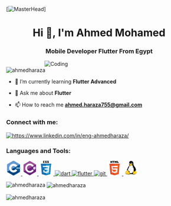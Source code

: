 [![MasterHead](https://roszkowski.dev/images/2020-05-04/Flutter-logo-animation-v1-2.gif)]
<h1 align="center">Hi 👋, I'm Ahmed Mohamed</h1>
<h3 align="center">Mobile Developer Flutter From Egypt</h3>
<img align="right" alt=Coding width="400" src="https://fuertedevelopers.com/assets/Images/flutterdevelopment.gif">
<p align="left"> <img src="https://komarev.com/ghpvc/?username=ahmedharaza&label=Profile%20views&color=0e75b6&style=flat" alt="ahmedharaza" /> </p>

- 🌱 I’m currently learning **Flutter Advanced**

- 💬 Ask me about **Flutter**

- 📫 How to reach me **ahmed.haraza755@gmail.com**

<h3 align="left">Connect with me:</h3>
<p align="left">
<a href="https://linkedin.com/in/https://www.linkedin.com/in/eng-ahmedharaza/" target="blank"><img align="center" src="https://raw.githubusercontent.com/rahuldkjain/github-profile-readme-generator/master/src/images/icons/Social/linked-in-alt.svg" alt="https://www.linkedin.com/in/eng-ahmedharaza/" height="30" width="40" /></a>
</p>

<h3 align="left">Languages and Tools:</h3>
<p align="left"> <a href="https://www.w3schools.com/cpp/" target="_blank" rel="noreferrer"> <img src="https://raw.githubusercontent.com/devicons/devicon/master/icons/cplusplus/cplusplus-original.svg" alt="cplusplus" width="40" height="40"/> </a> <a href="https://www.w3schools.com/cs/" target="_blank" rel="noreferrer"> <img src="https://raw.githubusercontent.com/devicons/devicon/master/icons/csharp/csharp-original.svg" alt="csharp" width="40" height="40"/> </a> <a href="https://www.w3schools.com/css/" target="_blank" rel="noreferrer"> <img src="https://raw.githubusercontent.com/devicons/devicon/master/icons/css3/css3-original-wordmark.svg" alt="css3" width="40" height="40"/> </a> <a href="https://dart.dev" target="_blank" rel="noreferrer"> <img src="https://www.vectorlogo.zone/logos/dartlang/dartlang-icon.svg" alt="dart" width="40" height="40"/> </a> <a href="https://flutter.dev" target="_blank" rel="noreferrer"> <img src="https://www.vectorlogo.zone/logos/flutterio/flutterio-icon.svg" alt="flutter" width="40" height="40"/> </a> <a href="https://git-scm.com/" target="_blank" rel="noreferrer"> <img src="https://www.vectorlogo.zone/logos/git-scm/git-scm-icon.svg" alt="git" width="40" height="40"/> </a> <a href="https://www.w3.org/html/" target="_blank" rel="noreferrer"> <img src="https://raw.githubusercontent.com/devicons/devicon/master/icons/html5/html5-original-wordmark.svg" alt="html5" width="40" height="40"/> </a> <a href="https://www.linux.org/" target="_blank" rel="noreferrer"> <img src="https://raw.githubusercontent.com/devicons/devicon/master/icons/linux/linux-original.svg" alt="linux" width="40" height="40"/> </a> </p>

<p><img align="left" src="https://github-readme-stats.vercel.app/api/top-langs?username=ahmedharaza&show_icons=true&locale=en&layout=compact" alt="ahmedharaza" /></p>

<p>&nbsp;<img align="center" src="https://github-readme-stats.vercel.app/api?username=ahmedharaza&show_icons=true&locale=en" alt="ahmedharaza" /></p>

<p><img align="center" src="https://github-readme-streak-stats.herokuapp.com/?user=ahmedharaza&" alt="ahmedharaza" /></p>
